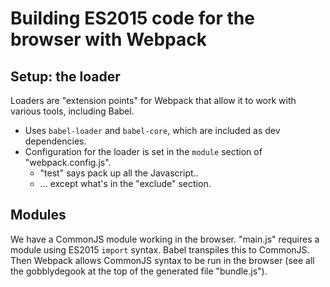 # Building ES2015 code for the browser with Webpack

## Setup: the loader
Loaders are "extension points" for Webpack that allow it to work with various tools, including Babel.

- Uses `babel-loader` and `babel-core`, which are included as dev dependencies.
- Configuration for the loader is set in the `module` section of "webpack.config.js".
  - "test" says pack up all the Javascript..
  - ... except what's in the "exclude" section.

## Modules
We have a CommonJS module working in the browser. "main.js" requires a module using ES2015 `import` syntax. Babel transpiles this to CommonJS. Then Webpack allows CommonJS syntax to be run in the browser (see all the gobblydegook at the top of the generated file "bundle.js").
